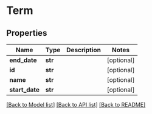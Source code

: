 # Term

## Properties
Name | Type | Description | Notes
------------ | ------------- | ------------- | -------------
**end_date** | **str** |  | [optional] 
**id** | **str** |  | [optional] 
**name** | **str** |  | [optional] 
**start_date** | **str** |  | [optional] 

[[Back to Model list]](README.md#documentation-for-models) [[Back to API list]](README.md#documentation-for-api-endpoints) [[Back to README]](README.md)


